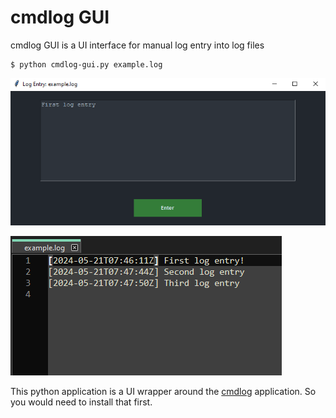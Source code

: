 # cmdlog GUI

cmdlog GUI is a UI interface for manual log entry into log files

```shel
$ python cmdlog-gui.py example.log
```

![cmdlog GUI interface](test2.png "cmdlog GUI interface")

![example.log file](log_file_screenshot.png "example.log")

This python application is a UI wrapper around the 
[cmdlog](https://github.com/etcetra7n/cmdlog) application. 
So you would need to install that first.
